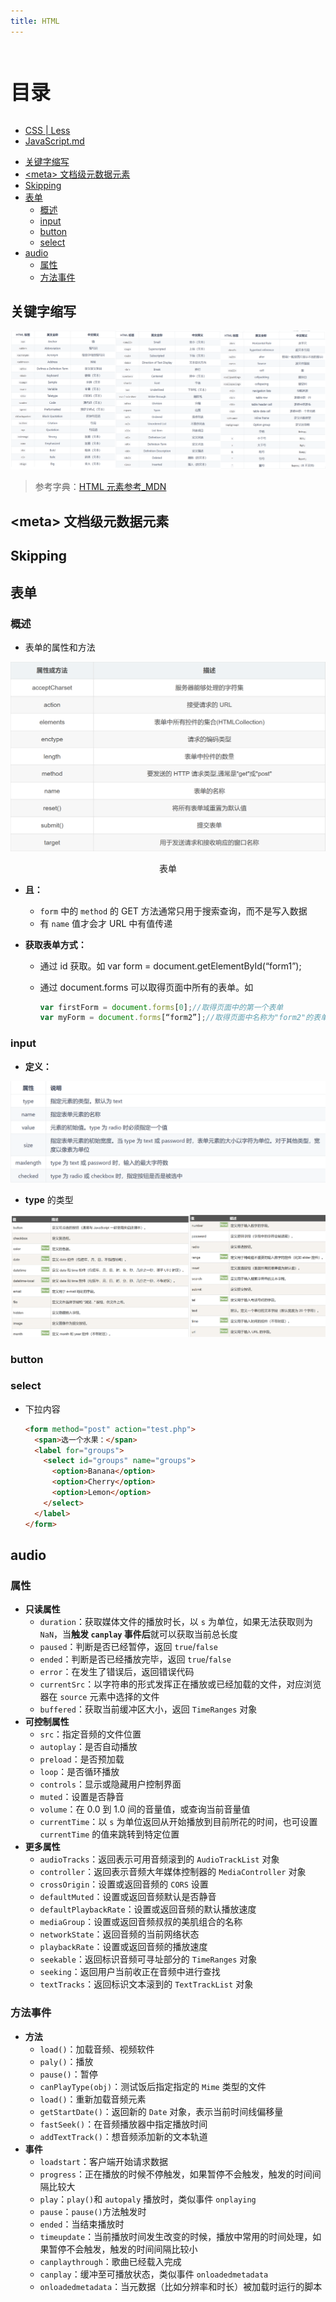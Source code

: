 ```yaml
---
title: HTML
---
```


<br><p style="font-size: 32px; font-weight: bold;">目录</p>

- [CSS | Less](CSS.md)
- [JavaScript.md](JavaScript/README.md)

<!-- @import "[TOC]" {cmd="toc" depthFrom=2 depthTo=5 orderedList=false} -->

<!-- code_chunk_output -->

- [关键字缩写](#关键字缩写)
- [\<meta\> 文档级元数据元素](#meta-文档级元数据元素)
- [Skipping](#skipping)
- [表单](#表单)
  - [概述](#概述)
  - [input](#input)
  - [button](#button)
  - [select](#select)
- [audio](#audio)
  - [属性](#属性)
  - [方法事件](#方法事件)

<!-- /code_chunk_output -->

## 关键字缩写

<div class="img" align="center"><img src="./img/html_label.png"/><br> </div>

> 参考字典：[HTML 元素参考\_MDN ](https://developer.mozilla.org/zh-CN/docs/Web/HTML/Element)

## \<meta\> 文档级元数据元素

## Skipping

## 表单

### 概述

- 表单的属性和方法
<div class="img" align="center"><img src="./img/html_form.png"/><p>
  表单
</p></div>

- **且：**

  - `form` 中的 `method` 的 GET 方法通常只用于搜索查询，而不是写入数据
  - 有 `name` 值才会才 URL 中有值传递

- **获取表单方式：**

  - 通过 id 获取。如 var form = document.getElementById(“form1”);
  - 通过 document.forms 可以取得页面中所有的表单。如

    ```js {.line-numbers}
    var firstForm = document.forms[0];//取得页面中的第一个表单
    var myForm = document.forms[“form2”];//取得页面中名称为"form2"的表单
    ```

### input

- **定义：**
<div class="img" align="center"><img src="./img/html_input.png"/><br> </div>

- **type** 的类型

<div class="img" align="center"><img src="./img/html_input_type.png"/><br> 
</div>

### button

### select

- 下拉内容
  ```html {.line-numbers}
  <form method="post" action="test.php">
    <span>选一个水果：</span>
    <label for="groups">
      <select id="groups" name="groups">
        <option>Banana</option>
        <option>Cherry</option>
        <option>Lemon</option>
      </select>
    </label>
  </form>
  ```

## audio

### 属性

- **只读属性**
  - `duration`：获取媒体文件的播放时长，以 `s` 为单位，如果无法获取则为 `NaN`，当**触发 `canplay` 事件后**就可以获取当前总长度
  - `paused`：判断是否已经暂停，返回 `true`/`false`
  - `ended`：判断是否已经播放完毕，返回 `true`/`false`
  - `error`：在发生了错误后，返回错误代码
  - `currentSrc`：以字符串的形式发挥正在播放或已经加载的文件，对应浏览器在 `source` 元素中选择的文件
  - `buffered`：获取当前缓冲区大小，返回 `TimeRanges` 对象
- **可控制属性**
  - `src`：指定音频的文件位置
  - `autoplay`：是否自动播放
  - `preload`：是否预加载
  - `loop`：是否循环播放
  - `controls`：显示或隐藏用户控制界面
  - `muted`：设置是否静音
  - `volume`：在 0.0 到 1.0 间的音量值，或查询当前音量值
  - `currentTime`：以 `s` 为单位返回从开始播放到目前所花的时间，也可设置 `currentTime` 的值来跳转到特定位置
- **更多属性**
  - `audioTracks`：返回表示可用音频滚到的 `AudioTrackList` 对象
  - `controller`：返回表示音频大年媒体控制器的 `MediaController` 对象
  - `crossOrigin`：设置或返回音频的 `CORS` 设置
  - `defaultMuted`：设置或返回音频默认是否静音
  - `defaultPlaybackRate`：设置或返回音频的默认播放速度
  - `mediaGroup`：设置或返回音频叔叔的美肌组合的名称
  - `networkState`：返回音频的当前网络状态
  - `playbackRate`：设置或返回音频的播放速度
  - `seekable`：返回标识音频可寻址部分的 `TimeRanges` 对象
  - `seeking`：返回用户当前收正在音频中进行查找
  - `textTracks`：返回标识文本滚到的 `TextTrackList` 对象

### 方法事件

- **方法**
  - `load()`：加载音频、视频软件
  - `paly()`：播放
  - `pause()`：暂停
  - `canPlayType(obj)`：测试饭后指定指定的 `Mime` 类型的文件
  - `load()`：重新加载音频元素
  - `getStartDate()`：返回新的 `Date` 对象，表示当前时间线偏移量
  - `fastSeek()`：在音频播放器中指定播放时间
  - `addTextTrack()`：想音频添加新的文本轨道
- **事件**
  - `loadstart`：客户端开始请求数据
  - `progress`：正在播放的时候不停触发，如果暂停不会触发，触发的时间间隔比较大
  - `play`：`play()`和 `autopaly` 播放时，类似事件 `onplaying`
  - `pause`：`pause()`方法触发时
  - `ended`：当结束播放时
  - `timeupdate`：当前播放时间发生改变的时候，播放中常用的时间处理，如果暂停不会触发，触发的时间间隔比较小
  - `canplaythrough`：歌曲已经载入完成
  - `canplay`：缓冲至可播放状态，类似事件 `onloadedmetadata`
  - `onloadedmetadata`：当元数据（比如分辨率和时长）被加载时运行的脚本

